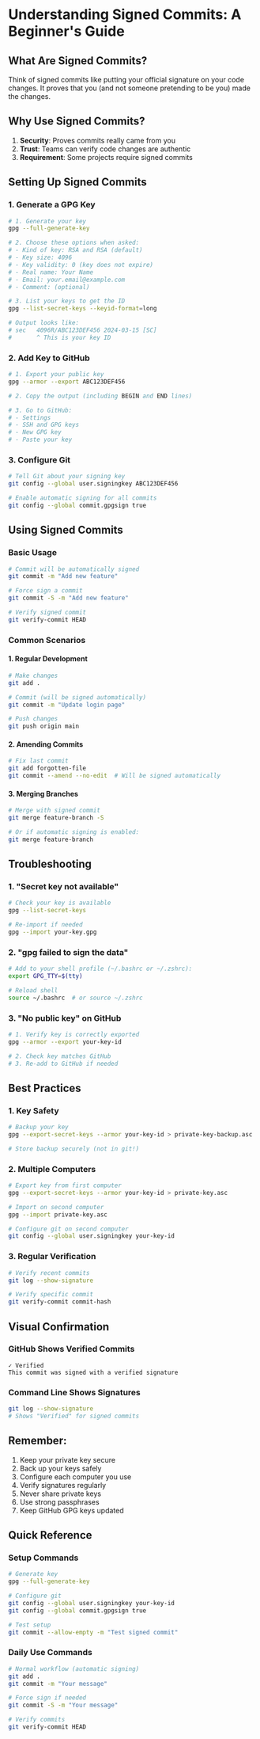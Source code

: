 # Understanding Signed Commits: A Beginner's Guide

## What Are Signed Commits?
Think of signed commits like putting your official signature on your code changes. It proves that you (and not someone pretending to be you) made the changes.

## Why Use Signed Commits?
1. **Security**: Proves commits really came from you
2. **Trust**: Teams can verify code changes are authentic
3. **Requirement**: Some projects require signed commits

## Setting Up Signed Commits

### 1. Generate a GPG Key
```bash
# 1. Generate your key
gpg --full-generate-key

# 2. Choose these options when asked:
# - Kind of key: RSA and RSA (default)
# - Key size: 4096
# - Key validity: 0 (key does not expire)
# - Real name: Your Name
# - Email: your.email@example.com
# - Comment: (optional)

# 3. List your keys to get the ID
gpg --list-secret-keys --keyid-format=long

# Output looks like:
# sec   4096R/ABC123DEF456 2024-03-15 [SC]
#       ^ This is your key ID
```

### 2. Add Key to GitHub
```bash
# 1. Export your public key
gpg --armor --export ABC123DEF456

# 2. Copy the output (including BEGIN and END lines)

# 3. Go to GitHub:
# - Settings
# - SSH and GPG keys
# - New GPG key
# - Paste your key
```

### 3. Configure Git
```bash
# Tell Git about your signing key
git config --global user.signingkey ABC123DEF456

# Enable automatic signing for all commits
git config --global commit.gpgsign true
```

## Using Signed Commits

### Basic Usage
```bash
# Commit will be automatically signed
git commit -m "Add new feature"

# Force sign a commit
git commit -S -m "Add new feature"

# Verify signed commit
git verify-commit HEAD
```

### Common Scenarios

#### 1. Regular Development
```bash
# Make changes
git add .

# Commit (will be signed automatically)
git commit -m "Update login page"

# Push changes
git push origin main
```

#### 2. Amending Commits
```bash
# Fix last commit
git add forgotten-file
git commit --amend --no-edit  # Will be signed automatically
```

#### 3. Merging Branches
```bash
# Merge with signed commit
git merge feature-branch -S

# Or if automatic signing is enabled:
git merge feature-branch
```

## Troubleshooting

### 1. "Secret key not available"
```bash
# Check your key is available
gpg --list-secret-keys

# Re-import if needed
gpg --import your-key.gpg
```

### 2. "gpg failed to sign the data"
```bash
# Add to your shell profile (~/.bashrc or ~/.zshrc):
export GPG_TTY=$(tty)

# Reload shell
source ~/.bashrc  # or source ~/.zshrc
```

### 3. "No public key" on GitHub
```bash
# 1. Verify key is correctly exported
gpg --armor --export your-key-id

# 2. Check key matches GitHub
# 3. Re-add to GitHub if needed
```

## Best Practices

### 1. Key Safety
```bash
# Backup your key
gpg --export-secret-keys --armor your-key-id > private-key-backup.asc

# Store backup securely (not in git!)
```

### 2. Multiple Computers
```bash
# Export key from first computer
gpg --export-secret-keys --armor your-key-id > private-key.asc

# Import on second computer
gpg --import private-key.asc

# Configure git on second computer
git config --global user.signingkey your-key-id
```

### 3. Regular Verification
```bash
# Verify recent commits
git log --show-signature

# Verify specific commit
git verify-commit commit-hash
```

## Visual Confirmation

### GitHub Shows Verified Commits
```
✓ Verified
This commit was signed with a verified signature
```

### Command Line Shows Signatures
```bash
git log --show-signature
# Shows "Verified" for signed commits
```

## Remember:
1. Keep your private key secure
2. Back up your keys safely
3. Configure each computer you use
4. Verify signatures regularly
5. Never share private keys
6. Use strong passphrases
7. Keep GitHub GPG keys updated

## Quick Reference

### Setup Commands
```bash
# Generate key
gpg --full-generate-key

# Configure git
git config --global user.signingkey your-key-id
git config --global commit.gpgsign true

# Test setup
git commit --allow-empty -m "Test signed commit"
```

### Daily Use Commands
```bash
# Normal workflow (automatic signing)
git add .
git commit -m "Your message"

# Force sign if needed
git commit -S -m "Your message"

# Verify commits
git verify-commit HEAD
``` 